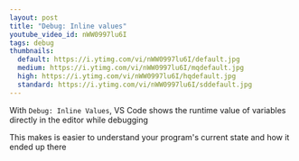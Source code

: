 ```yaml
---
layout: post
title: "Debug: Inline values"
youtube_video_id: nWW0997lu6I
tags: debug
thumbnails:
  default: https://i.ytimg.com/vi/nWW0997lu6I/default.jpg
  medium: https://i.ytimg.com/vi/nWW0997lu6I/mqdefault.jpg
  high: https://i.ytimg.com/vi/nWW0997lu6I/hqdefault.jpg
  standard: https://i.ytimg.com/vi/nWW0997lu6I/sddefault.jpg
---
```


With `Debug: Inline Values`, VS Code shows the runtime value of variables directly in the editor while debugging

This makes is easier to understand your program's current state and how it ended up there
